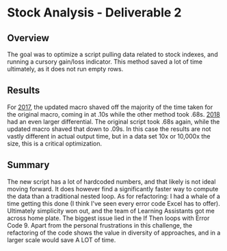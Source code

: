 # Stock Analysis - Deliverable 2

## Overview
  The goal was to optimize a script pulling data related to stock indexes, and running a cursory gain/loss indicator. This method saved a lot of time ultimately, as it does not run empty rows. 
  
## Results
  For [2017](https://github.com/qklm/stock-analysis/blob/main/VBA_Challenge2017.png), the updated macro shaved off the majority of the time taken for the original macro, coming in at .10s while the other method took .68s. 
[2018](https://github.com/qklm/stock-analysis/blob/main/VBA_Challenge2018.png) had an even larger differential. The original script took .68s again, while the updated macro shaved that down to .09s. In this case the results are not vastly different in  actual output time, but in a data set 10x or 10,000x the size, this is a critical optimization.

## Summary
  The new script has a lot of hardcoded numbers, and that likely is not ideal moving forward. It does however find a significantly faster way to compute the data than a traditional nested loop. As for refactoring: I had a whale of a time getting this done (I think I've seen every error code Excel has to offer). Ultimately simplicity won out, and the team of Learning Assistants got me across home plate. The biggest issue lied in the If Then loops with Error Code 9. Apart from the personal frustrations in this challenge, the refactoring of the code shows the value in diversity of approaches, and in a larger scale would save A LOT of time. 

